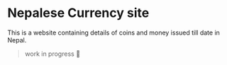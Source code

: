 # Nepalese Currency site 

This is a website containing details of coins and money issued till date in Nepal.

> work in progress :hammer: